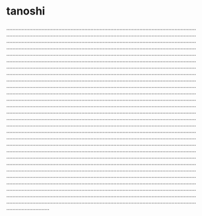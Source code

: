 # tanoshi

............................................................................................................................................................................................................................................................................................................................................................................................................................................................................................................................................................................................................................................................................................................................................................................................................................................................................................................................................................................................................................................................................................................................................................................................................................................................................................................................................................................................................................................................................................................................................................................................................................................................................................................................................................................................................................................................................................................................................................................................................................................................................................................................................................................................................................................................................................................................................................................................................................................................................................................................................................................................................................................................................................................................................................................................................................................................................................................................................................................................................................................................................................................................................................................................................................................................................................................................................................................................................................................................................................................................................................................................................................................